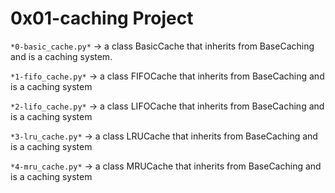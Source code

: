 # 0x01-caching Project


`*0-basic_cache.py*` -> a class BasicCache that inherits from BaseCaching and is a caching system.

`*1-fifo_cache.py*` -> a class FIFOCache that inherits from BaseCaching and is a caching system

`*2-lifo_cache.py*` -> a class LIFOCache that inherits from BaseCaching and is a caching system

`*3-lru_cache.py*` -> a class LRUCache that inherits from BaseCaching and is a caching system

`*4-mru_cache.py*` -> a class MRUCache that inherits from BaseCaching and is a caching system
